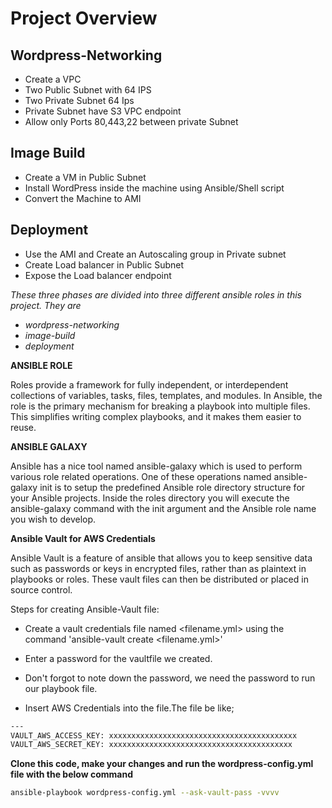 # Project Overview

## Wordpress-Networking
 - Create a VPC 
 - Two Public Subnet with 64 IPS
 - Two Private Subnet 64 Ips
 - Private Subnet have S3 VPC endpoint
 - Allow only Ports 80,443,22 between private Subnet

## Image Build
 - Create a VM in Public Subnet 
 - Install WordPress inside the machine using Ansible/Shell script
 - Convert the Machine to AMI

## Deployment
 - Use the AMI and Create an Autoscaling group in Private subnet
 - Create Load balancer in Public Subnet
 - Expose the Load balancer endpoint
 
 *These three phases are divided into three different ansible roles in this project. They are*
 - *wordpress-networking*
 - *image-build*
 - *deployment*
 
**ANSIBLE ROLE**

Roles provide a framework for fully independent, or interdependent collections of variables, tasks, files, templates, and modules. In Ansible, the role is the primary mechanism for breaking a playbook into multiple files. This simplifies writing complex playbooks, and it makes them easier to reuse.

**ANSIBLE GALAXY**

Ansible has a nice tool named ansible-galaxy which is used to perform various role related operations. One of these operations named ansible-galaxy init is to setup the predefined Ansible role directory structure for your Ansible projects.
Inside the roles directory you will execute the ansible-galaxy command with the init argument and the Ansible role name you wish to develop.

**Ansible Vault for AWS Credentials**

Ansible Vault is a feature of ansible that allows you to keep sensitive data such as passwords or keys in encrypted files, rather than as plaintext in playbooks or roles. These vault files can then be distributed or placed in source control.

Steps for creating Ansible-Vault file:

- Create a vault credentials file named <filename.yml> using the command 'ansible-vault create <filename.yml>'
- Enter a password for the vaultfile we created.
- Don't forgot to note down the password, we need the password to run our playbook file.

- Insert AWS Credentials into the file.The file be like;
```bash
---
VAULT_AWS_ACCESS_KEY: xxxxxxxxxxxxxxxxxxxxxxxxxxxxxxxxxxxxxxxxxx
VAULT_AWS_SECRET_KEY: xxxxxxxxxxxxxxxxxxxxxxxxxxxxxxxxxxxxxxxxx
```

**Clone this code, make your changes and run the wordpress-config.yml file with the below command**
```bash
ansible-playbook wordpress-config.yml --ask-vault-pass -vvvv
```
